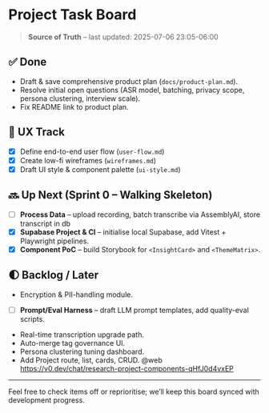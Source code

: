 # Project Task Board

> **Source of Truth** – last updated: 2025-07-06 23:05-06:00

## ✅ Done

- Draft & save comprehensive product plan (`docs/product-plan.md`).
- Resolve initial open questions (ASR model, batching, privacy scope, persona clustering, interview scale).
- Fix README link to product plan.

## 🎨 UX Track

- [x] Define end-to-end user flow (`user-flow.md`)
- [x] Create low-fi wireframes (`wireframes.md`)
- [x] Draft UI style & component palette (`ui-style.md`)

## 🔜 Up Next (Sprint 0 – Walking Skeleton)

- [ ] **Process Data** – upload recording, batch transcribe via AssemblyAI, store transcript in db
- [x] **Supabase Project & CI** – initialise local Supabase, add Vitest + Playwright pipelines.
- [x] **Component PoC** – build Storybook for `<InsightCard>` and `<ThemeMatrix>`.

## 🌓 Backlog / Later

- Encryption & PII-handling module.
- [ ] **Prompt/Eval Harness** – draft LLM prompt templates, add quality-eval scripts.
- Real-time transcription upgrade path.
- Auto-merge tag governance UI.
- Persona clustering tuning dashboard.
- Add Project route, list, cards, CRUD. @web <https://v0.dev/chat/research-project-components-qHfJ0d4vxEP>

---

Feel free to check items off or reprioritise; we’ll keep this board synced with development progress.
